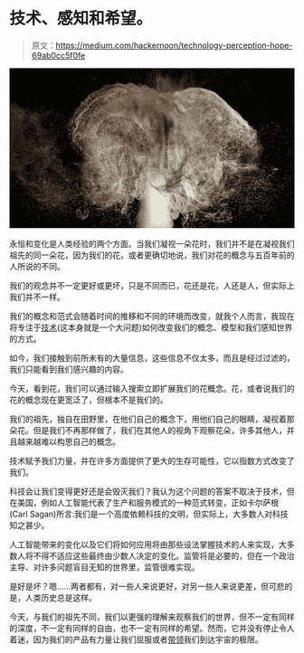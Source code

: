 # 技术、感知和希望。

> 原文：<https://medium.com/hackernoon/technology-perception-hope-69ab0cc5f0fe>

![](img/a36cd469005d61abce949d7698efe5a7.png)

永恒和变化是人类经验的两个方面。当我们凝视一朵花时，我们并不是在凝视我们祖先的同一朵花，因为我们的花，或者更确切地说，我们对花的概念与五百年前的人所说的不同。

我们的观念并不一定更好或更坏，只是不同而已，花还是花，人还是人，但实际上我们并不一样。

我们的概念和范式会随着时间的推移和不同的环境而改变，就我个人而言，我现在将专注于[技术](https://hackernoon.com/tagged/technology)(这本身就是一个大问题)如何改变我们的概念、模型和我们感知世界的方式。

如今，我们接触到前所未有的大量信息，这些信息不仅太多，而且是经过过滤的，我们只能看到我们感兴趣的内容。

今天，看到花，我们可以通过输入搜索立即扩展我们的花概念。花，或者说我们的花的概念现在更宽泛了，但根本不是我们的。

我们的祖先，独自在田野里，在他们自己的概念下，用他们自己的眼睛，凝视着那朵花。但是我们不再那样做了，我们在其他人的视角下观察花朵，许多其他人，并且越来越难以构思自己的概念。

技术赋予我们力量，并在许多方面提供了更大的生存可能性，它以指数方式改变了我们。

科技会让我们变得更好还是会毁灭我们？我认为这个问题的答案不取决于技术，但在美国，例如人工智能代表了生产和服务模式的一种范式转变，正如卡尔萨根(Carl Sagan)所言:我们是一个高度依赖科技的文明，但实际上，大多数人对科技知之甚少。

人工智能带来的变化以及它们将如何应用将由那些设法掌握技术的人来实现，大多数人将不得不适应这些最终由少数人决定的变化。监管将是必要的，但在一个政治主导、对许多问题盲目无知的世界里，监管很难实现。

是好是坏？嗯……两者都有，对一些人来说更好，对另一些人来说更差，但可悲的是，人类历史总是这样。

今天，与我们的祖先不同，我们以更强的理解来观察我们的世界，但不一定有同样的深度，不一定有同样的自由，也不一定有同样的希望。然而，它并没有停止令人着迷，因为我们的产品有力量让我们屈服或者[带领](https://hackernoon.com/tagged/lead)我们到达宇宙的极限。